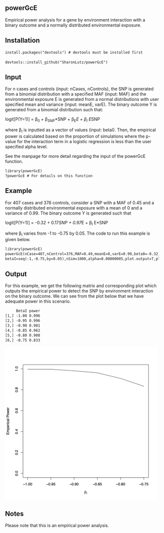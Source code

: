 ## powerGcE
Empirical power analysis for a gene by environment interaction with a binary outcome and a normally distributed environmental exposure.

## Installation
```
install.packages("devtools") # devtools must be installed first

devtools::install_github("SharonLutz/powerGcE")
```

## Input
For n cases and controls (input: nCases, nControls), the SNP is generated from a binomial distribution with a specified MAF (input: MAF) and the environmental exposure E is generated from a normal distributions with user specified mean and variance (input: meanE, varE). The binary outcome Y is generated from a binomial distribution such that:

logit\[P(Y=1)\] = &beta;<sub>0</sub> + &beta;<sub>SNP</sub>*SNP + &beta;<sub>E</sub>*E + &beta;<sub>I</sub> E*SNP 

where &beta;<sub>I</sub> is inputted as a vector of values (input: betaI). Then, the empirical power is calculated based on the proportion of simulations where the p-value for the interaction term in a logistic regression is less than the user specified alpha level.

See the manpage for more detail regarding the input of the powerGcE function.

```
library(powerGcE)
?powerGcE # For details on this function
```

## Example
For 407 cases and 376 controls, consider a SNP with a MAF of 0.45 and a normally distributed environmental exposure with a mean of 0 and a variance of 0.99. The binary outcome Y is generated such that

logit\[P(Y=1)\] = -0.32 + 0.17*SNP + 0.97*E + &beta;<sub>I</sub> E*SNP 

where  &beta;<sub>I</sub> varies from -1 to -0.75 by 0.05. The code to run this example is given below.

```
library(powerGcE)
powerGcE(nCase=407,nControl=376,MAF=0.49,meanE=0,varE=0.99,beta0=-0.32,betaSNP=0.17,betaE=0.97,
betaI=seq(-1,-0.75,by=0.05),nSim=1000,alpha=0.00000005,plot.output=T,plot.name="powerGcE.pdf",seed=1)
```

## Output
For this example, we get the following matrix and corresponding plot which outputs the  empirical power to detect the SNP by environment interaction on the binary outcome. We can see from the plot below that we have adequate power in this scenario.

```
     BetaI power
[1,] -1.00 0.996
[2,] -0.95 0.996
[3,] -0.90 0.981
[4,] -0.85 0.962
[5,] -0.80 0.908
[6,] -0.75 0.833
```
<img src="powerGcE.png" width="500">

## Notes
Please note that this is an empirical power analysis.
